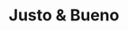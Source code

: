 ---
title: "Justo & Bueno"
url: /antonio-narino/justo-y-bueno-avenida-carrera-30/
shop: comodidad
---